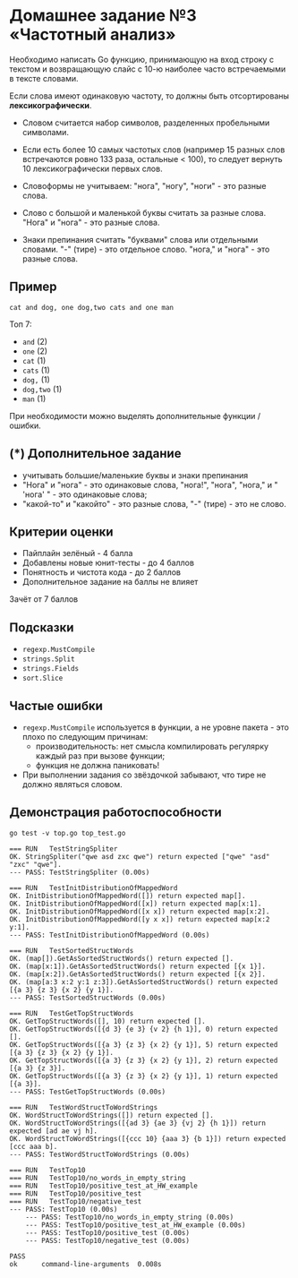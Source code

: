 # Домашнее задание №3 «Частотный анализ»

Необходимо написать Go функцию, принимающую на вход строку с текстом и
возвращающую слайс с 10-ю наиболее часто встречаемыми в тексте словами.

Если слова имеют одинаковую частоту, то должны быть отсортированы **лексикографически**.

* Словом считается набор символов, разделенных пробельными символами.

* Если есть более 10 самых частотых слов (например 15 разных слов встречаются ровно 133 раза,
остальные < 100), то следует вернуть 10 лексикографически первых слов.

* Словоформы не учитываем: "нога", "ногу", "ноги" - это разные слова.

* Слово с большой и маленькой буквы считать за разные слова. "Нога" и "нога" - это разные слова.

* Знаки препинания считать "буквами" слова или отдельными словами.
"-" (тире) - это отдельное слово. "нога," и "нога" - это разные слова.

## Пример

```text
cat and dog, one dog,two cats and one man
```

Топ 7:

* `and`     (2)
* `one`     (2)
* `cat`     (1)
* `cats`    (1)
* `dog,`    (1)
* `dog,two` (1)
* `man`     (1)

При необходимости можно выделять дополнительные функции / ошибки.

## (*) Дополнительное задание 

* учитывать большие/маленькие буквы и знаки препинания
* "Нога" и "нога" - это одинаковые слова, "нога!", "нога", "нога," и " 'нога' " - это одинаковые слова;
* "какой-то" и "какойто" - это разные слова, "-" (тире) - это не слово.

## Критерии оценки

* Пайплайн зелёный - 4 балла
* Добавлены новые юнит-тесты - до 4 баллов
* Понятность и чистота кода - до 2 баллов
* Дополнительное задание на баллы не влияет

Зачёт от 7 баллов

## Подсказки

* `regexp.MustCompile`
* `strings.Split`
* `strings.Fields`
* `sort.Slice`

## Частые ошибки

* `regexp.MustCompile` используется в функции, а не уровне пакета - это плохо по следующим причинам:
  * производительность: нет смысла компилировать регулярку каждый раз при вызове функции;
  * функция не должна паниковать!
* При выполнении задания со звёздочкой забывают, что тире не должно являться словом.

## Демонстрация работоспособности

```shell
go test -v top.go top_test.go 
```

```text
=== RUN   TestStringSpliter
OK. StringSpliter("qwe asd zxc qwe") return expected ["qwe" "asd" "zxc" "qwe"].
--- PASS: TestStringSpliter (0.00s)

=== RUN   TestInitDistributionOfMappedWord
OK. InitDistributionOfMappedWord([]) return expected map[].
OK. InitDistributionOfMappedWord([x]) return expected map[x:1].
OK. InitDistributionOfMappedWord([x x]) return expected map[x:2].
OK. InitDistributionOfMappedWord([y x x]) return expected map[x:2 y:1].
--- PASS: TestInitDistributionOfMappedWord (0.00s)

=== RUN   TestSortedStructWords
OK. (map[]).GetAsSortedStructWords() return expected [].
OK. (map[x:1]).GetAsSortedStructWords() return expected [{x 1}].
OK. (map[x:2]).GetAsSortedStructWords() return expected [{x 2}].
OK. (map[a:3 x:2 y:1 z:3]).GetAsSortedStructWords() return expected [{a 3} {z 3} {x 2} {y 1}].
--- PASS: TestSortedStructWords (0.00s)

=== RUN   TestGetTopStructWords
OK. GetTopStructWords([], 10) return expected [].
OK. GetTopStructWords([{d 3} {e 3} {v 2} {h 1}], 0) return expected [].
OK. GetTopStructWords([{a 3} {z 3} {x 2} {y 1}], 5) return expected [{a 3} {z 3} {x 2} {y 1}].
OK. GetTopStructWords([{a 3} {z 3} {x 2} {y 1}], 2) return expected [{a 3} {z 3}].
OK. GetTopStructWords([{a 3} {z 3} {x 2} {y 1}], 1) return expected [{a 3}].
--- PASS: TestGetTopStructWords (0.00s)

=== RUN   TestWordStructToWordStrings
OK. WordStructToWordStrings([]) return expected [].
OK. WordStructToWordStrings([{ad 3} {ae 3} {vj 2} {h 1}]) return expected [ad ae vj h].
OK. WordStructToWordStrings([{ccc 10} {aaa 3} {b 1}]) return expected [ccc aaa b].
--- PASS: TestWordStructToWordStrings (0.00s)

=== RUN   TestTop10
=== RUN   TestTop10/no_words_in_empty_string
=== RUN   TestTop10/positive_test_at_HW_example
=== RUN   TestTop10/positive_test
=== RUN   TestTop10/negative_test
--- PASS: TestTop10 (0.00s)
    --- PASS: TestTop10/no_words_in_empty_string (0.00s)
    --- PASS: TestTop10/positive_test_at_HW_example (0.00s)
    --- PASS: TestTop10/positive_test (0.00s)
    --- PASS: TestTop10/negative_test (0.00s)

PASS
ok      command-line-arguments  0.008s
```
